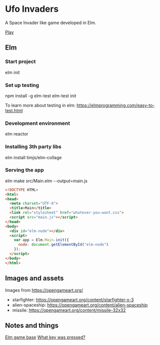 # Ufo Invaders

A Space Invader like game developed in Elm. 

[Play](https://mospina.github.io/ufo-invaders/)

## Elm

### Start project

elm init

### Set up testing

npm install -g elm-test
elm-test init

To learn more about testing in elm: https://elmprogramming.com/easy-to-test.html

### Development environment

elm reactor

### Installing 3th party libs

elm install timjs/elm-collage

### Serving the app

elm make src/Main.elm --output=main.js

```html
<!DOCTYPE HTML>
<html>
<head>
  <meta charset="UTF-8">
  <title>Main</title>
  <link rel="stylesheet" href="whatever-you-want.css">
  <script src="main.js"></script>
</head>
<body>
  <div id="elm-node"></div>
  <script>
    var app = Elm.Main.init({
      node: document.getElementById("elm-node")
    });
  </script>
</body>
</html>
```

## Images and assets

Images from https://opengameart.org/

- starfighter: https://opengameart.org/content/starfighter-x-3
- alien-spaceship: https://opengameart.org/content/alien-spaceship
- missile: https://opengameart.org/content/missile-32x32

## Notes and things

[Elm game base](https://github.com/ohanhi/elm-game-base)
[What key was pressed?](https://github.com/elm/browser/blob/1.0.0/notes/keyboard.md)

